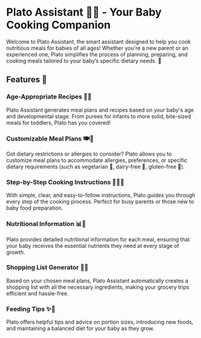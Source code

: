 # Plato Assistant 👶🍲 - Your Baby Cooking Companion
Welcome to Plato Assistant, the smart assistant designed to help you cook nutritious meals for babies of all ages! Whether you're a new parent or an experienced one, Plato simplifies the process of planning, preparing, and cooking meals tailored to your baby’s specific dietary needs. 🎯

## Features 🌟
### Age-Appropriate Recipes 👶🧒
Plato Assistant generates meal plans and recipes based on your baby's age and developmental stage. From purees for infants to more solid, bite-sized meals for toddlers, Plato has you covered!

### Customizable Meal Plans 🍽️🌱
Got dietary restrictions or allergies to consider? Plato allows you to customize meal plans to accommodate allergies, preferences, or specific dietary requirements (such as vegetarian 🥕, dairy-free 🧈, gluten-free 🌾).

### Step-by-Step Cooking Instructions 👩‍🍳📖
With simple, clear, and easy-to-follow instructions, Plato guides you through every step of the cooking process. Perfect for busy parents or those new to baby food preparation.

### Nutritional Information 📊🥦
Plato provides detailed nutritional information for each meal, ensuring that your baby receives the essential nutrients they need at every stage of growth.

### Shopping List Generator 🛒📝
Based on your chosen meal plans, Plato Assistant automatically creates a shopping list with all the necessary ingredients, making your grocery trips efficient and hassle-free.

### Feeding Tips ✨🍴
Plato offers helpful tips and advice on portion sizes, introducing new foods, and maintaining a balanced diet for your baby as they grow.
